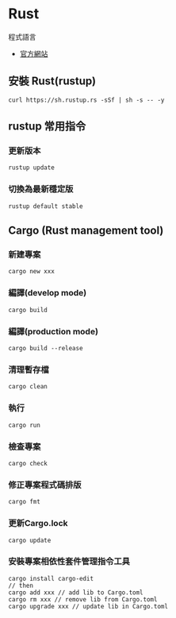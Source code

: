 # Rust

程式語言
- [官方網站](https://www.rust-lang.org/)

## 安裝 Rust(rustup)

```
curl https://sh.rustup.rs -sSf | sh -s -- -y
```

## rustup 常用指令

### 更新版本

```
rustup update
```

### 切換為最新穩定版

```
rustup default stable
```

## Cargo (Rust management tool)

### 新建專案

```
cargo new xxx
```

### 編譯(develop mode)

```
cargo build
```

### 編譯(production mode)

```
cargo build --release
```

### 清理暫存檔

```
cargo clean
```

### 執行

```
cargo run
```

### 檢查專案

```
cargo check
```

### 修正專案程式碼排版

```
cargo fmt
```

### 更新Cargo.lock

```
cargo update
```

### 安裝專案相依性套件管理指令工具

```
cargo install cargo-edit
// then
cargo add xxx // add lib to Cargo.toml
cargo rm xxx // remove lib from Cargo.toml
cargo upgrade xxx // update lib in Cargo.toml
```
